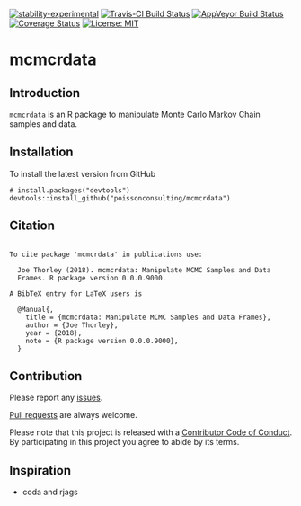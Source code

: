 
<!-- README.md is generated from README.Rmd. Please edit that file -->

[![stability-experimental](https://img.shields.io/badge/stability-experimental-orange.svg)](https://github.com/joethorley/stability-badges#experimental)
[![Travis-CI Build
Status](https://travis-ci.org/poissonconsulting/mcmcrdata.svg?branch=master)](https://travis-ci.org/poissonconsulting/mcmcrdata)
[![AppVeyor Build
Status](https://ci.appveyor.com/api/projects/status/github/poissonconsulting/mcmcrdata?branch=master&svg=true)](https://ci.appveyor.com/project/poissonconsulting/mcmcrdata)
[![Coverage
Status](https://img.shields.io/codecov/c/github/poissonconsulting/mcmcrdata/master.svg)](https://codecov.io/github/poissonconsulting/mcmcrdata?branch=master)
[![License:
MIT](https://img.shields.io/badge/License-MIT-green.svg)](https://opensource.org/licenses/MIT)

# mcmcrdata

## Introduction

`mcmcrdata` is an R package to manipulate Monte Carlo Markov Chain
samples and data.

## Installation

To install the latest version from GitHub

    # install.packages("devtools")
    devtools::install_github("poissonconsulting/mcmcrdata")

## Citation

``` 

To cite package 'mcmcrdata' in publications use:

  Joe Thorley (2018). mcmcrdata: Manipulate MCMC Samples and Data
  Frames. R package version 0.0.0.9000.

A BibTeX entry for LaTeX users is

  @Manual{,
    title = {mcmcrdata: Manipulate MCMC Samples and Data Frames},
    author = {Joe Thorley},
    year = {2018},
    note = {R package version 0.0.0.9000},
  }
```

## Contribution

Please report any
[issues](https://github.com/poissonconsulting/mcmcrdata/issues).

[Pull requests](https://github.com/poissonconsulting/mcmcrdata/pulls)
are always welcome.

Please note that this project is released with a [Contributor Code of
Conduct](CONDUCT.md). By participating in this project you agree to
abide by its terms.

## Inspiration

  - coda and rjags
